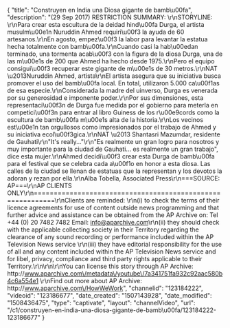 {
    "title": "Construyen en India una Diosa gigante de bamb\u00fa",
    "description": "(29 Sep 2017) RESTRICTION SUMMARY: \r\nSTORYLINE: \r\nPara crear esta escultura de la deidad hind\u00fa Durga, el artista musulm\u00e1n Nuruddin Ahmed requiri\u00f3 la ayuda de 60 artesanos.\r\nEn agosto, empez\u00f3 la labor para levantar la estatua hecha totalmente con bamb\u00fa.\r\nCuando casi la hab\u00edan terminado, una tormenta acab\u00f3 con la figura de la diosa Durga, una de las m\u00e1s de 200 que Ahmed ha hecho desde 1975.\r\nPero el equipo consigui\u00f3 recuperar este gigante de m\u00e1s de 30 metros.\r\nNAT \u2013Nuruddin Ahmed, artista\r\nEl artista asegura que su iniciativa busca promover el uso del bamb\u00fa local. En total, utilizaron 5.000 ca\u00f1as de esa especie.\r\nConsiderada la madre del uinverso, Durga es venerada por su generosidad e imponente poder.\r\nPor sus dimensiones, esta representaci\u00f3n de Durga fue medida por el gobierno para meterla en competici\u00f3n para entrar al libro Guiness de los r\u00e9cords como la escultura de bamb\u00fa m\u00e1s alta de la historia.\r\nLos vecinos est\u00e1n tan orgullosos como impresionados por el trabajo de Ahmed y su iniciativa ecol\u00f3gica.\r\nNAT \u2013 Shantasri Mazumdar, residente de Gauhati\r\n\"It's really...\"\r\n\"Es realmente un gran logro para nosotros y muy importante para la ciudad de Gauhati... es realmente un gran trabajo\", dice esta mujer.\r\nAhmed decidi\u00f3 crear esta Durga de bamb\u00fa para el festival que se celebra cada a\u00f1o en honor a esta diosa. Las calles de la ciudad se llenan de estatuas que la representan y los devotos la adoran y rezan por ella.\r\nAlba Tobella, Associated Press\r\n===SOURCE: AP===\r\nAP CLIENTS ONLY\r\n===========================================================\r\nClients are reminded: \r\n(i) to check the terms of their licence agreements for use of content outside news programming and that further advice and assistance can be obtained from the AP Archive on: Tel +44 (0) 20 7482 7482 Email: info@aparchive.com\r\n(ii) they should check with the applicable collecting society in their Territory regarding the clearance of any sound recording or performance included within the AP Television News service \r\n(iii) they have editorial responsibility for the use of all and any content included within the AP Television News service and for libel, privacy, compliance and third party rights applicable to their Territory.\r\n\r\n\r\nYou can license this story through AP Archive: http:\/\/www.aparchive.com\/metadata\/youtube\/7a341751fa932c92aac580b4c6a554e1 \r\nFind out more about AP Archive: http:\/\/www.aparchive.com\/HowWeWork",
    "channelid": "123184222",
    "videoid": "123186677",
    "date_created": "1507143928",
    "date_modified": "1508436475",
    "type": "captivate",
    "layout": "channelVideo",
    "url": "\/c1\/construyen-en-india-una-diosa-gigante-de-bamb\u00fa\/123184222-123186677"
}